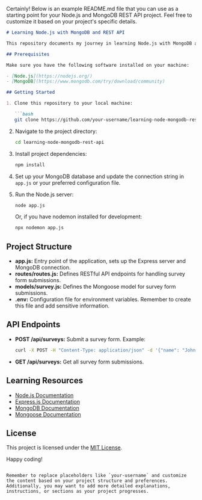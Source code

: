 Certainly! Below is an example README.md file that you can use as a starting point for your Node.js and MongoDB REST API project. Feel free to customize it based on your project's specific details.

```markdown
# Learning Node.js with MongoDB and REST API

This repository documents my journey in learning Node.js with MongoDB and creating a REST API to connect both technologies.

## Prerequisites

Make sure you have the following software installed on your machine:

- [Node.js](https://nodejs.org/)
- [MongoDB](https://www.mongodb.com/try/download/community)

## Getting Started

1. Clone this repository to your local machine:

   ```bash
   git clone https://github.com/your-username/learning-node-mongodb-rest-api.git
   ```

2. Navigate to the project directory:

   ```bash
   cd learning-node-mongodb-rest-api
   ```

3. Install project dependencies:

   ```bash
   npm install
   ```

4. Set up your MongoDB database and update the connection string in `app.js` or your preferred configuration file.

5. Run the Node.js server:

   ```bash
   node app.js
   ```

   Or, if you have nodemon installed for development:

   ```bash
   npx nodemon app.js
   ```

## Project Structure

- **app.js:** Entry point of the application, sets up the Express server and MongoDB connection.
- **routes/routes.js:** Defines RESTful API endpoints for handling survey form submissions.
- **models/survey.js:** Defines the Mongoose model for survey form submissions.
- **.env:** Configuration file for environment variables. Remember to create this file and add sensitive information.

## API Endpoints

- **POST /api/surveys:** Submit a survey form.
  Example:
  ```bash
  curl -X POST -H "Content-Type: application/json" -d '{"name": "John Doe", "email": "john@example.com", "feedback": "Great service!"}' http://localhost:3000/api/surveys
  ```

- **GET /api/surveys:** Get all survey form submissions.

## Learning Resources

- [Node.js Documentation](https://nodejs.org/en/docs/)
- [Express.js Documentation](https://expressjs.com/)
- [MongoDB Documentation](https://docs.mongodb.com/)
- [Mongoose Documentation](https://mongoosejs.com/docs/)

## License

This project is licensed under the [MIT License](LICENSE).

Happy coding!
```

Remember to replace placeholders like `your-username` and customize the content based on your project structure and preferences. Additionally, you may want to add more detailed explanations, instructions, or sections as your project progresses.
